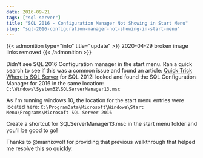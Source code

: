 ```yaml
---
date: 2016-09-21
tags: ["sql-server"]
title: "SQL 2016 - Configuration Manager Not Showing in Start Menu"
slug: "sql-2016-configuration-manager-not-showing-in-start-menu"
---
```


{{< admonition type="info" title="update" >}}
2020-04-29 broken image links removed
{{< /admonition >}}

Didn't see SQL 2016 Configuration manager in the start menu. Ran a quick search to see if this was a common issue and found an article: [Quick Trick Where is SQL Server](http://thoughtsonopsmgr.blogspot.com/2014/01/quick-trick-where-is-sql-server.html) for SQL 2012I looked and found the SQL Configuration Manager for 2016 in the same location: `C:\Windows\System32\SQLServerManager13.msc`

As I'm running windows 10, the location for the start menu entries were located here: `C:\ProgramData\Microsoft\Windows\Start Menu\Programs\Microsoft SQL Server 2016`

Create a shortcut for SQLServerManager13.msc in the start menu folder and you'll be good to go!

Thanks to @marnixwolf for providing that previous walkthrough that helped me resolve this so quickly.
